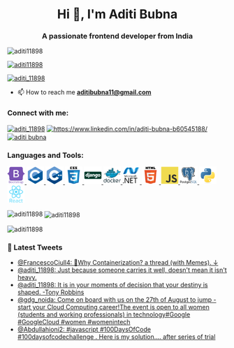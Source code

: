<h1 align="center">Hi 👋, I'm Aditi Bubna</h1>
<h3 align="center">A passionate frontend developer from India</h3>

<p align="left"> <img src="https://komarev.com/ghpvc/?username=aditi11898&label=Profile%20views&color=0e75b6&style=flat" alt="aditi11898" /> </p>

<p align="left"> <a href="https://github.com/ryo-ma/github-profile-trophy"><img src="https://github-profile-trophy.vercel.app/?username=aditi11898" alt="aditi11898" /></a> </p>

<p align="left"> <a href="https://twitter.com/aditi_11898" target="blank"><img src="https://img.shields.io/twitter/follow/aditi_11898?logo=twitter&style=for-the-badge" alt="aditi_11898" /></a> </p>

- 📫 How to reach me **aditibubna11@gmail.com**

<h3 align="left">Connect with me:</h3>
<p align="left">
<a href="https://twitter.com/aditi_11898" target="blank"><img align="center" src="https://raw.githubusercontent.com/rahuldkjain/github-profile-readme-generator/master/src/images/icons/Social/twitter.svg" alt="aditi_11898" height="30" width="40" /></a>
<a href="https://linkedin.com/in/https://www.linkedin.com/in/aditi-bubna-b60545188/" target="blank"><img align="center" src="https://raw.githubusercontent.com/rahuldkjain/github-profile-readme-generator/master/src/images/icons/Social/linked-in-alt.svg" alt="https://www.linkedin.com/in/aditi-bubna-b60545188/" height="30" width="40" /></a>
<a href="https://fb.com/aditi bubna" target="blank"><img align="center" src="https://raw.githubusercontent.com/rahuldkjain/github-profile-readme-generator/master/src/images/icons/Social/facebook.svg" alt="aditi bubna" height="30" width="40" /></a>
</p>

<h3 align="left">Languages and Tools:</h3>
<p align="left"> <a href="https://getbootstrap.com" target="_blank" rel="noreferrer"> <img src="https://raw.githubusercontent.com/devicons/devicon/master/icons/bootstrap/bootstrap-plain-wordmark.svg" alt="bootstrap" width="40" height="40"/> </a> <a href="https://www.cprogramming.com/" target="_blank" rel="noreferrer"> <img src="https://raw.githubusercontent.com/devicons/devicon/master/icons/c/c-original.svg" alt="c" width="40" height="40"/> </a> <a href="https://www.w3schools.com/cpp/" target="_blank" rel="noreferrer"> <img src="https://raw.githubusercontent.com/devicons/devicon/master/icons/cplusplus/cplusplus-original.svg" alt="cplusplus" width="40" height="40"/> </a> <a href="https://www.w3schools.com/css/" target="_blank" rel="noreferrer"> <img src="https://raw.githubusercontent.com/devicons/devicon/master/icons/css3/css3-original-wordmark.svg" alt="css3" width="40" height="40"/> </a> <a href="https://www.djangoproject.com/" target="_blank" rel="noreferrer"> <img src="https://raw.githubusercontent.com/devicons/devicon/master/icons/django/django-original.svg" alt="django" width="40" height="40"/> </a> <a href="https://www.docker.com/" target="_blank" rel="noreferrer"> <img src="https://raw.githubusercontent.com/devicons/devicon/master/icons/docker/docker-original-wordmark.svg" alt="docker" width="40" height="40"/> </a> <a href="https://dotnet.microsoft.com/" target="_blank" rel="noreferrer"> <img src="https://raw.githubusercontent.com/devicons/devicon/master/icons/dot-net/dot-net-original-wordmark.svg" alt="dotnet" width="40" height="40"/> </a> <a href="https://www.w3.org/html/" target="_blank" rel="noreferrer"> <img src="https://raw.githubusercontent.com/devicons/devicon/master/icons/html5/html5-original-wordmark.svg" alt="html5" width="40" height="40"/> </a> <a href="https://developer.mozilla.org/en-US/docs/Web/JavaScript" target="_blank" rel="noreferrer"> <img src="https://raw.githubusercontent.com/devicons/devicon/master/icons/javascript/javascript-original.svg" alt="javascript" width="40" height="40"/> </a> <a href="https://www.postgresql.org" target="_blank" rel="noreferrer"> <img src="https://raw.githubusercontent.com/devicons/devicon/master/icons/postgresql/postgresql-original-wordmark.svg" alt="postgresql" width="40" height="40"/> </a> <a href="https://www.python.org" target="_blank" rel="noreferrer"> <img src="https://raw.githubusercontent.com/devicons/devicon/master/icons/python/python-original.svg" alt="python" width="40" height="40"/> </a> <a href="https://reactjs.org/" target="_blank" rel="noreferrer"> <img src="https://raw.githubusercontent.com/devicons/devicon/master/icons/react/react-original-wordmark.svg" alt="react" width="40" height="40"/> </a> </p>

<p><img align="left" src="https://github-readme-stats.vercel.app/api/top-langs?username=aditi11898&show_icons=true&locale=en&layout=compact" alt="aditi11898" /></p>

<p>&nbsp;<img align="center" src="https://github-readme-stats.vercel.app/api?username=aditi11898&show_icons=true&locale=en" alt="aditi11898" /></p>

<p><img align="center" src="https://github-readme-streak-stats.herokuapp.com/?user=aditi11898&" alt="aditi11898" /></p>

### 📱 Latest Tweets

<!-- TWITTER:START -->
- [@FrancescoCiull4: 🐳Why Containerization? a thread &lpar;with Memes&rpar;. ↓](https://rss.app/articles/cb4e791f6f6d729c074351566bd3a7c508111d6e392db3efc1e794198aa56ed2ee13f1132a9c8f2cb6e1757cda12069068d66de2cb1a7c10833ec36a87c3)
- [@aditi_11898: Just because someone carries it well, doesn&#39;t mean it isn&#39;t heavy.](https://rss.app/articles/cb4e791f6f6d729c074351566bd3a7c508111d6e1e3bbbf5cbddd64bdddf3f88f10ba4482c9bc169f6a46d7ad811089567d269e9cb177c148e3d)
- [@aditi_11898: It is in your moments of decision that your destiny is shaped. -Tony Robbins](https://rss.app/articles/cb4e791f6f6d729c074351566bd3a7c508111d6e1e3bbbf5cbddd64bdddf3f88f10ba4482c9bc169f6a46f7adc16099a69dc6be1c41179158238)
- [@gdg_noida: Come on board with us on the 27th of August to jump - start your Cloud Computing career!The event is open to all women &lpar;students and working professionals&rpar; in technology#Google #GoogleCloud #women #womenintech](https://rss.app/articles/cb4e791f6f6d729c074351566bd3a7c508111d6e183bb5decced8e1e84c974d3e30bb04f76d9db6ef3a06d7ade11099565d068e2c2107c17)
- [@Abdullahioni2: #javascript #100DaysOfCode #100daysofcodechallenge . Here is my solution.... after series of trial](https://rss.app/articles/cb4e791f6f6d729c074351566bd3a7c508111d6e3e3db6f4ceee86128c8969ceb050b648389c9b2beca36f78d6110e9168d368e0cb1779138333c16b)
<!-- TWITTER:END -->


